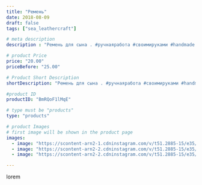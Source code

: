 ```yaml
---
title: "Ремень"
date: 2018-08-09
draft: false
tags: ["sea_leathercraft"]

# meta description
description : "Ремень для сына . #ручнаяработа #своимируками #handmade  #тиснение #растительноедубление #подарок #продается #essentuki #кмв #кмв_26 #кавказ #kmv_26 #pyatigorsk"

# product Price
price: "20.00"
priceBefore: "25.00"

# Product Short Description
shortDescription: "Ремень для сына . #ручнаяработа #своимируками #handmade  #тиснение #растительноедубление #подарок #продается #essentuki #кмв #кмв_26 #кавказ #kmv_26 #pyatigorsk #belts #ессентуки #цех #leathercraft #кожа #handmade #leather #cuero #belt #ручнаяработа #карвинг #тиснение #подарокручнойработы  #растительноедубление #кожарастительногодубления #ручнаяработа #тиснение з#кошелек #карвинг #хендмейд #handmade #hm #своимируками #кожаныйкошелек #ручнаяработа #своимируками #handmade  #тиснение #растительноедубление #подарок #продается #essentuki #кмв #кмв_26 #кавказ #kmv_26 #pyatigorsk #belts #ессентуки #цех #leathercraft #кожа #сундуквцех #leather #кисет"

#product ID
productID: "BmRQoF1lMqE"

# type must be "products"
type: "products"

# product Images
# first image will be shown in the product page
images:
  - image: "https://scontent-arn2-1.cdninstagram.com/v/t51.2885-15/e35/38080840_2595861537106294_3589672226489630720_n.jpg?_nc_ht=scontent-arn2-1.cdninstagram.com&_nc_cat=110&_nc_ohc=KysHLckHmW8AX-zIsnt&se=7&tp=1&oh=7d03be88e0a213b74e3cdf7f933adb95&oe=605BB05A&ig_cache_key=MTg0MjMyNjQ5NzIyODgzMjAwNQ%3D%3D.2"
  - image: "https://scontent-arn2-2.cdninstagram.com/v/t51.2885-15/e35/37959248_235238310461916_7450102996660125696_n.jpg?_nc_ht=scontent-arn2-2.cdninstagram.com&_nc_cat=100&_nc_ohc=q7yEcwnsEbgAX8PhR-_&se=7&tp=1&oh=3a521119fc173240b14e47a212739bfb&oe=605ACC7D&ig_cache_key=MTg0MjMyNjY0OTgxNzU0NTQzMQ%3D%3D.2"
  - image: "https://scontent-arn2-2.cdninstagram.com/v/t51.2885-15/e35/38505471_446231415888197_2112926491460239360_n.jpg?_nc_ht=scontent-arn2-2.cdninstagram.com&_nc_cat=105&_nc_ohc=brqYa2R2BAMAX96qzuH&se=7&tp=1&oh=0849de39a75ec6e92a97157178b324f2&oe=605A33EA&ig_cache_key=MTg0MjMyNjY5NzE2Mjg2NjA5Mw%3D%3D.2"

---
```

lorem
